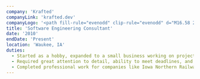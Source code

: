 ```yaml
---
company: 'Krafted'
companyLink: 'krafted.dev'
companyLogo: '<path fill-rule="evenodd" clip-rule="evenodd" d="M16.58 26.763c13.62-3.586 23.556.23 29.38 3.388 6.382-13.949 15.791-15.758 24.773-13.949V12.32A7.633 7.633 0 0063.1 4.687H24.213a7.633 7.633 0 00-7.632 7.633v14.443zm37.638 37.603c0 14.972-12.137 27.11-27.11 27.11C12.138 91.475 0 79.337 0 64.365c0-14.971 12.137-27.108 27.109-27.108 14.972 0 27.109 12.137 27.109 27.108zm18.065-33.062l22.679 39.032c2.956 5.088-.712 11.467-6.597 11.467H62.06c10.88-28.41-6.627-44.226-6.627-44.226l3.652-6.277c2.945-5.06 10.256-5.059 13.197.004z" />'
title: 'Software Engineering Consultant'
date: '2010'
endDate: 'Present'
location: 'Waukee, IA'
duties:
  - Started as a hobby, expanded to a small business working on projects for various local businesses
  - Required great attention to detail, ability to meet deadlines, and critical thinking
  - Completed professional work for companies like Iowa Northern Railway, including a building a training and qualifications database from scratch and consulted for a real-time job tracking utility
---
```

